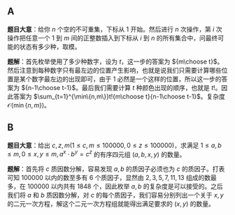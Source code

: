 ## A

**题目大意**：给你 $n$ 个空的不可重集，下标从 $1$ 开始。然后进行 $n$ 次操作，第 $i$ 次操作把任意一个 $1$ 到 $m$ 间的正整数插入到下标从 $i$ 到 $n$ 的所有集合中，问最终可能的状态有多少种，取模。

**题解**：首先枚举使用了多少种数字，设为 $t$，这一步的答案为 ${m\choose t}$。然后注意到每种数字只有最左边的位置产生影响，也就是说我们只需要计算哪些位置是某个数字最左边的出现即可，由于 $1$ 必然是一个这样的位置，所以这一步的答案为 ${n-1\choose t-1}$。最后我们需要计算 $t$ 种颜色出现的顺序，也就是 $t!$。因此答案为 $\sum_{t=1}^{\min\{n,m\}}t!{m\choose t}{n-1\choose t-1}$。复杂度 $\mathcal{O}(\min\{n,m\})$。

## B

**题目大意**：给出 $c,z,m(1\le c,m\le100000,0\le z\le100000)$，求满足 $1\le a,b\le m,0\le x,y\le m, a^{x}\cdot b^{y}=c^{z}$ 的有序四元组 $(a,b,x,y)$ 的数量。

**题解**：首先将 $c$ 质因数分解，容易发现 $a,b$ 的质因子必须也为 $c$ 的质因子。打表可知 $100000$ 以内的数至多有 $6$ 个质因子，显然由 $2,3,5,7,11,13$ 组成的数最多，在 $100000$ 以内共有 $1848$ 个，因此枚举 $a,b$ 的复杂度是可以接受的。之后我们将 $a$ 和 $b$ 质因数分解，对 $c$ 的每个质因子，我们容易分别列出一个关于 $x,y$ 的二元一次方程，解这个二元一次方程组就能得出满足要求的 $(x,y)$ 的数量。